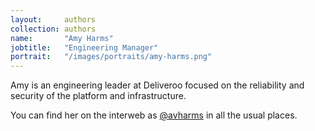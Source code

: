 ```yaml
---
layout:     authors
collection: authors
name:       "Amy Harms"
jobtitle:   "Engineering Manager"
portrait:   "/images/portraits/amy-harms.png"
---
```


Amy is an engineering leader at Deliveroo focused on the reliability and security of the platform and infrastructure.

You can find her on the interweb as [@avharms](https://twitter.com/avharms) in all the usual places.
